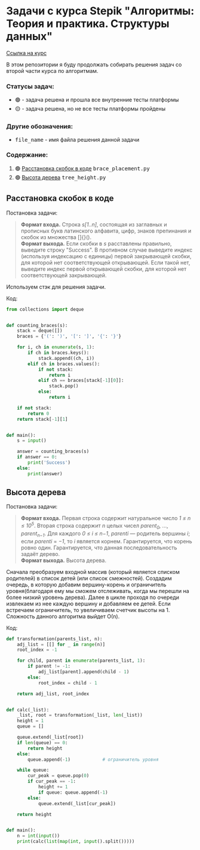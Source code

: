 # Задачи с курса Stepik "Алгоритмы: Теория и практика. Структуры данных"
[Cсылка на курс](https://stepik.org/course/1547/info)

В этом репозитории я буду продолжать собирать решения задач со второй части курса по алгоритмам.


###  Статусы задач:
- 🟢 - задача решена и прошла все внутренние тесты платформы
- 🟡 - задача решена, но не все тесты платформы пройдены

### Другие обозначения:
- <kbd>file_name</kbd> - имя файла решения данной задачи

###  Содержание:
1. 🟢 [Расстановка скобок в коде](https://github.com/AnastasiaP261/stepik_alghoritms_2#%D1%80%D0%B0%D1%81%D1%81%D1%82%D0%B0%D0%BD%D0%BE%D0%B2%D0%BA%D0%B0-%D1%81%D0%BA%D0%BE%D0%B1%D0%BE%D0%BA-%D0%B2-%D0%BA%D0%BE%D0%B4%D0%B5)
    <kbd>brace_placement.py</kbd>
2. 🟢 [Высота дерева](https://github.com/AnastasiaP261/stepik_alghoritms_2#%D0%B2%D1%8B%D1%81%D0%BE%D1%82%D0%B0-%D0%B4%D0%B5%D1%80%D0%B5%D0%B2%D0%B0)
    <kbd>tree_height.py</kbd>   
   
## Расстановка скобок в коде
Постановка задачи:
>**Формат входа.** Строка _s[1..n]_, состоящая из заглавных и прописных букв латинского алфавита,
> цифр, знаков препинания и скобок из множества []{}().  
> **Формат выхода.** Если скобки в _s_ расставлены правильно, выведите
строку "Success". В противном случае выведите индекс (используя индексацию с единицы) 
> первой закрывающей скобки, для которой нет соответствующей открывающей. Если такой нет, 
> выведите индекс первой открывающей скобки, для которой нет соответствующей закрывающей.

Используем стэк для решения задачи.

Код:
``` python
from collections import deque


def counting_braces(s):
    stack = deque([])
    braces = {'(': ')', '[': ']', '{': '}'}

    for i, ch in enumerate(s, 1):
        if ch in braces.keys():
            stack.append((ch, i))
        elif ch in braces.values():
            if not stack:
                return i
            elif ch == braces[stack[-1][0]]:
                stack.pop()
            else:
                return i

    if not stack:
        return 0
    return stack[-1][1]


def main():
    s = input()

    answer = counting_braces(s)
    if answer == 0:
        print('Success')
    else:
        print(answer)
```

## Высота дерева
Постановка задачи:
> **Формат входа.** Первая строка содержит натуральное число _1 ≤ n ≤ 10<sup>5</sup>_. Вторая строка содержит _n_ целых 
> чисел _parent<sub>0</sub>, ..., parent<sub>n−1</sub>_. Для каждого _0 ≤ i ≤ n−1_, _parenti_ — родитель вершины _i_; 
> если _parenti_ = _−1_, то _i_ является корнем. Гарантируется, что корень ровно один. Гарантируется, что данная 
> последовательность задаёт дерево.  
> **Формат выхода.** Высота дерева.

Сначала преобразуем входной массив (который является списком родителей) в список детей (или список смежностей).
Создадим очередь, в которую добавим вершину-корень и ограничитель уровня(благодаря ему мы сможем отслеживать, когда
мы перешли на более низкий уровень дерева). Далее в цикле проходя по очереди извлекаем из нее каждую вершину и 
добавляем ее детей. Если встречаем ограничитель, то увеличиваем счетчик высоты на 1.
Сложность данного алгоритма выйдет О(n).

Код:
``` python
def transformation(parents_list, n):
    adj_list = [[] for _ in range(n)]
    root_index = -1

    for child, parent in enumerate(parents_list, 1):
        if parent != -1:
            adj_list[parent].append(child - 1)
        else:
            root_index = child - 1

    return adj_list, root_index


def calc(_list):
    _list, root = transformation(_list, len(_list))
    height = 1
    queue = []

    queue.extend(_list[root])
    if len(queue) == 0:
        return height
    else:
        queue.append(-1)            # ограничитель уровня

    while queue:
        cur_peak = queue.pop(0)
        if cur_peak == -1:
            height += 1
            if queue: queue.append(-1)
        else:
            queue.extend(_list[cur_peak])

    return height


def main():
    n = int(input())
    print(calc(list(map(int, input().split()))))
```

<!---
## Название
Постановка задачи:
>

Текст

Код:
``` python

```
-->